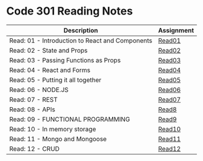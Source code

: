# Code 301 Reading Notes 

|  Description  | Assignment    |
| ----------- | ----------- |
|   Read: 01 - Introduction to React and Components |  [Read01](https://bianqt.github.io/reading-notes/301/read01)    |
|   Read: 02 - State and Props |  [Read02](https://bianqt.github.io/reading-notes/301/read02)    |
|   Read: 03 -  Passing Functions as Props |  [Read03](https://bianqt.github.io/reading-notes/301/read03)    |
|   Read: 04 -  React and Forms |  [Read04](https://bianqt.github.io/reading-notes/301/read04)    |
|   Read: 05 -  Putting it all together |  [Read05](https://bianqt.github.io/reading-notes/301/read05)    |
|   Read: 06 -  NODE.JS |  [Read06](https://bianqt.github.io/reading-notes/301/read06)    |
|   Read: 07 -  REST |  [Read07](https://bianqt.github.io/reading-notes/301/read07)    |
|   Read: 08 -  APIs |  [Read8](https://bianqt.github.io/reading-notes/301/read08)    |
|   Read: 09 -  FUNCTIONAL PROGRAMMING |  [Read9](https://bianqt.github.io/reading-notes/301/read09)    |
|   Read: 10 -  In memory storage |  [Read10](https://bianqt.github.io/reading-notes/301/read10)    |
|   Read: 11 -  Mongo and Mongoose  |  [Read11](https://bianqt.github.io/reading-notes/301/read11)    |
|   Read: 12 -  CRUD  |  [Read12](https://bianqt.github.io/reading-notes/301/read12)    |